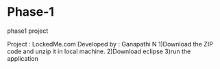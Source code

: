 # Phase-1
phase1 project


Project : LockedMe.com
Developed by : Ganapathi N
1)Download the ZIP code and unzip it in local machine.
2)Download eclipse 
3)run the application
